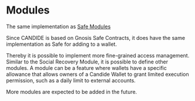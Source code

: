 # Modules
The same implementation as [Safe Modules](https://github.com/safe-global/safe-modules)

Since CANDIDE is based on Gnosis Safe Contracts, it does have the same implementation as Safe for adding to a wallet.

Thereby it is possible to implement more fine-grained access management. Similar to the Social Recovery Module, it is possible to define other modules. A module can be a feature where wallets have a specific allowance that allows owners of a Candide Wallet to grant limited execution permission, such as a daily limit to external accounts.

More modules are expected to be added in the future.